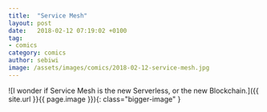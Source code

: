 ```yaml
---
title:  "Service Mesh"
layout: post
date:   2018-02-12 07:19:02 +0100
tag:
- comics
category: comics
author: sebiwi
image: /assets/images/comics/2018-02-12-service-mesh.jpg
---
```


![I wonder if Service Mesh is the new Serverless, or the new Blockchain.]({{ site.url }}{{ page.image }}){: class="bigger-image" }

